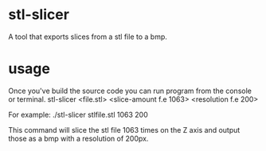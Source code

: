 # stl-slicer
A tool that exports slices from a stl file to a bmp.

# usage
Once you've build the source code you can run program from the console or terminal.
stl-slicer <file.stl> <slice-amount f.e 1063> <resolution f.e 200>

For example: ./stl-slicer stlfile.stl 1063 200

This command will slice the stl file 1063 times on the Z axis and output those as a bmp with a resolution of 200px.
